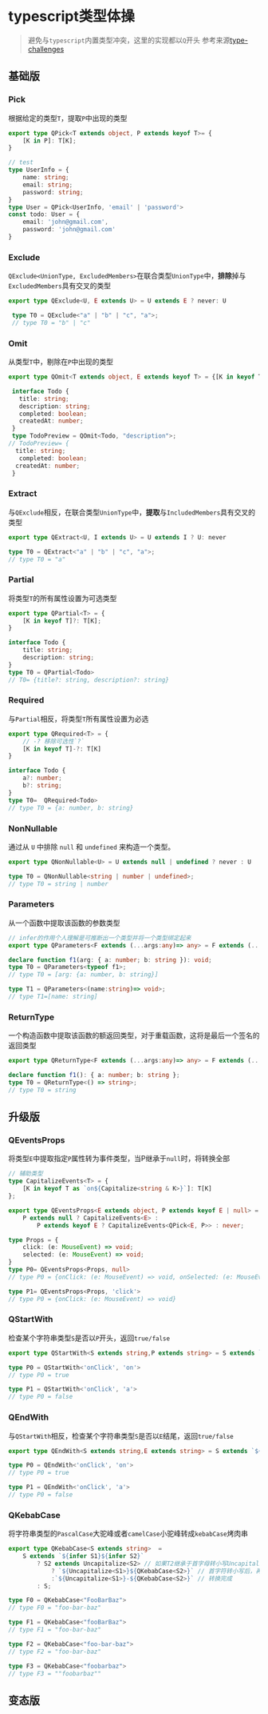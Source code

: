 # typescript类型体操

 > 避免与`typescript`内置类型冲突，这里的实现都以`Q`开头
参考来源[type-challenges](https://github.com/type-challenges/type-challenges/blob/main/README.zh-CN.md)

## 基础版

### Pick

根据给定的类型`T`，提取`P`中出现的类型

```typescript
export type QPick<T extends object, P extends keyof T>= {
    [K in P]: T[K];
}
```

```typescript
// test
type UserInfo = {
    name: string;
    email: string;
    password: string;
}
type User = QPick<UserInfo, 'email' | 'password'>
const todo: User = {
    email: 'john@gmail.com',
    password: 'john@gmail.com'
}

```

### Exclude

`QExclude<UnionType, ExcludedMembers>`在联合类型`UnionType`中，**排除**掉与`ExcludedMembers`具有交叉的类型

```typescript
export type QExclude<U, E extends U> = U extends E ? never: U
```

```typescript
 type T0 = QExclude<"a" | "b" | "c", "a">;
 // type T0 = "b" | "c"
```

### Omit

从类型`T`中，剔除在`P`中出现的类型

```typescript
export type QOmit<T extends object, E extends keyof T> = {[K in keyof T as K extends E ? never : K]: T[K]}
```

```typescript
 interface Todo {
   title: string;
   description: string;
   completed: boolean;
   createdAt: number;
 }
 type TodoPreview = QOmit<Todo, "description">;
// TodoPreview= {
  title: string;
   completed: boolean;
  createdAt: number;
 }
```

### Extract

与`QExclude`相反，在联合类型`UnionType`中，**提取**与`IncludedMembers`具有交叉的类型

```typescript
export type QExtract<U, I extends U> = U extends I ? U: never
```

```typescript
type T0 = QExtract<"a" | "b" | "c", "a">;
// type T0 = "a"
```

### Partial

将类型`T`的所有属性设置为可选类型

```typescript
export type QPartial<T> = {
    [K in keyof T]?: T[K];
}
```

```typescript
interface Todo {
    title: string;
    description: string;
}
type T0 = QPartial<Todo>
// T0= {title?: string, description?: string}
```



### Required

与`Partial`相反，将类型`T`所有属性设置为必选

```typescript
export type QRequired<T> = {
    // -? 移除可选性`?`
    [K in keyof T]-?: T[K]
}
```

```typescript
interface Todo {
    a?: number;
    b?: string;
}
type T0=  QRequired<Todo>
// type T0 = {a: number, b: string}
```



### NonNullable

通过从 `U` 中排除 `null` 和 `undefined` 来构造一个类型。

```typescript
export type QNonNullable<U> = U extends null | undefined ? never : U
```

```typescript
type T0 = QNonNullable<string | number | undefined>;
// type T0 = string | number
```

### Parameters

从一个函数中提取该函数的参数类型

```typescript
// infer的作用个人理解是可推断出一个类型并将一个类型绑定起来
export type QParameters<F extends (...args:any)=> any> = F extends (...args:infer P) => any ? P : never; 

```

```typescript
declare function f1(arg: { a: number; b: string }): void;
type T0 = QParameters<typeof f1>;
// type T0 = [arg: {a: number, b: string}]

type T1 = QParameters<(name:string)=> void>;
// type T1=[name: string]
```



### ReturnType

一个构造函数中提取该函数的额返回类型，对于重载函数，这将是最后一个签名的返回类型

```typescript
export type QReturnType<F extends (...args:any)=> any> = F extends (...args: any) => infer R ? R : any;
```

```typescript
declare function f1(): { a: number; b: string };
type T0 = QReturnType<() => string>;
// type T0 = string
```

## 升级版
### QEventsProps
将类型`E`中提取指定`P`属性转为事件类型，当P继承于`null`时，将转换全部
```typescript
// 辅助类型
type CapitalizeEvents<T> = {
    [K in keyof T as `on${Capitalize<string & K>}`]: T[K]
};

export type QEventsProps<E extends object, P extends keyof E | null> =
    P extends null ? CapitalizeEvents<E> :
        P extends keyof E ? CapitalizeEvents<QPick<E, P>> : never;
```
```typescript
type Props = {
    click: (e: MouseEvent) => void;
    selected: (e: MouseEvent) => void;
}
type P0= QEventsProps<Props, null>
// type P0 = {onClick: (e: MouseEvent) => void, onSelected: (e: MouseEvent) => void}

type P1= QEventsProps<Props, 'click'>
// type P0 = {onClick: (e: MouseEvent) => void}

```
### QStartWith
检查某个字符串类型`S`是否以`P`开头，返回`true/false`
```typescript
export type QStartWith<S extends string,P extends string> = S extends `${P}${infer R}` ? true  : false;

```
```typescript
type P0 = QStartWith<'onClick', 'on'>
// type P0 = true

type P1 = QStartWith<'onClick', 'a'>
// type P0 = false
```
### QEndWith
与`QStartWith`相反，检查某个字符串类型`S`是否以`E`结尾，返回`true/false`
```typescript
export type QEndWith<S extends string,E extends string> = S extends `${infer R}${E}` ? true  : false;

```
```typescript
type P0 = QEndWith<'onClick', 'on'>
// type P0 = true

type P1 = QEndWith<'onClick', 'a'>
// type P0 = false
```
### QKebabCase
将字符串类型的`PascalCase`大驼峰或者`camelCase`小驼峰转成`kebabCase`烤肉串
```typescript
export type QKebabCase<S extends string>  =
    S extends `${infer S1}${infer S2}`
        ? S2 extends Uncapitalize<S2> // 如果T2继承于首字母转小写Uncapitalize，说明该类型是小驼峰
            ? `${Uncapitalize<S1>}${QKebabCase<S2>}` // 首字符转小写后，再次转换
            :`${Uncapitalize<S1>}-${QKebabCase<S2>}` // 转换完成
        : S;
```
```typescript
type F0 = QKebabCase<"FooBarBaz">
// type F0 = "foo-bar-baz"

type F1 = QKebabCase<"fooBarBaz">
// type F1 = "foo-bar-baz"

type F2 = QKebabCase<"foo-bar-baz">
// type F2 = "foo-bar-baz"

type F3 = QKebabCase<"foobarbaz">
// type F3 = ""foobarbaz""
```
## 变态版
